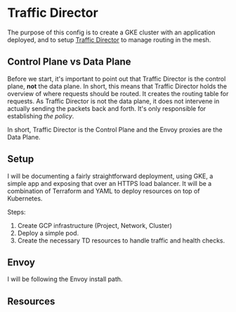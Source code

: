 # Traffic Director

The purpose of this config is to create a GKE cluster with an application deployed, and to setup [Traffic Director](https://cloud.google.com/traffic-director/docs/overview) to manage routing in the mesh.  

## Control Plane vs Data Plane
Before we start, it's important to point out that Traffic Director is the control plane, **not** the data plane.  In short, this means that Traffic Director holds the overview of where requests should be routed.  It creates the routing table for requests.  As Traffic Director is not the data plane, it does not intervene in actually sending the packets back and forth.  It's only responsible for establishing *the policy*.  

In short, Traffic Director is the Control Plane and the Envoy proxies are the Data Plane.

## Setup
I will be documenting a fairly straightforward deployment, using GKE, a simple app and exposing that over an HTTPS load balancer.  It will be a combination of Terraform and YAML to deploy resources on top of Kubernetes.

Steps:
1. Create GCP infrastructure (Project, Network, Cluster)
2. Deploy a simple pod.
3. Create the necessary TD resources to handle traffic and health checks.

## Envoy
I will be following the Envoy install path.

## Resources

